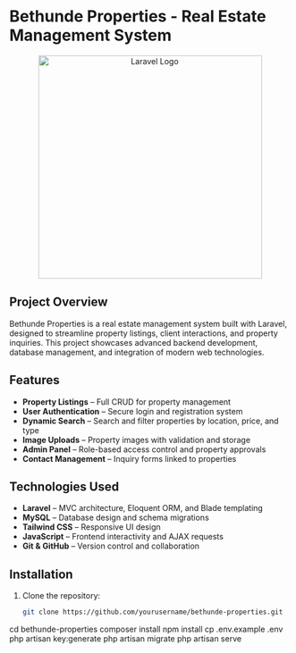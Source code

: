 # Bethunde Properties - Real Estate Management System

<p align="center">
<a href="https://laravel.com" target="_blank">
<img src="https://raw.githubusercontent.com/laravel/art/master/logo-lockup/5%20SVG/2%20CMYK/1%20Full%20Color/laravel-logolockup-cmyk-red.svg" width="400" alt="Laravel Logo">
</a>
</p>

## Project Overview
Bethunde Properties is a real estate management system built with Laravel, designed to streamline property listings, client interactions, and property inquiries. This project showcases advanced backend development, database management, and integration of modern web technologies.

## Features
- **Property Listings** – Full CRUD for property management
- **User Authentication** – Secure login and registration system
- **Dynamic Search** – Search and filter properties by location, price, and type
- **Image Uploads** – Property images with validation and storage
- **Admin Panel** – Role-based access control and property approvals
- **Contact Management** – Inquiry forms linked to properties

## Technologies Used
- **Laravel** – MVC architecture, Eloquent ORM, and Blade templating
- **MySQL** – Database design and schema migrations
- **Tailwind CSS** – Responsive UI design
- **JavaScript** – Frontend interactivity and AJAX requests
- **Git & GitHub** – Version control and collaboration

## Installation
1. Clone the repository:
   ```bash
   git clone https://github.com/yourusername/bethunde-properties.git
cd bethunde-properties
composer install
npm install
cp .env.example .env
php artisan key:generate
php artisan migrate
php artisan serve
